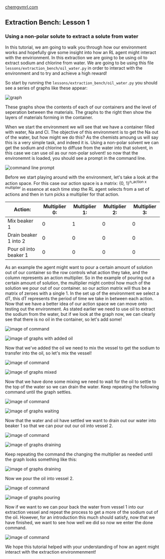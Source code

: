[chemgymrl.com](https://chemgymrl.com/)

## Extraction Bench: Lesson 1
### Using a non-polar solute to extract a solute from water

In this tutorial, we am going to walk you through how our environment works and hopefully give some insight into how an
RL agent might interact with the envirionment. In this extraction we are going to be using oil to extract sodium and
chlorine from water. We are going to be using this file `lessons/extraction_bench/oil_water.py` in order to interact
with the environment and to try and achieve a high reward!

So start by running the `lessons/extraction_bench/oil_water.py` you should see a series of graphs like these appear:

![graph](sample_figures/tutorial/oil_and_water_0.png)

These graphs show the contents of each of our containers and the level of seperation between the materials. The graphs
to the right then show the layers of materials forming in the container.

When we start the environment we will see that we have a container filled with water, Na and Cl. The objective of this
environment is to get the Na out of the water, but how might we do this? As the chemists amoung us will say this is a
very simple task, and indeed it is. Using a non-polar solvent we can get the sodium and chlorine to diffuse from the
water into that solvent, in this case we can use oil as our non-polar solvent! so now that the environemnt is loaded,
you should see a prompt in the command line. 

![command line prompt](sample_figures/tutorial/oil_water_console_0.png)

Before we start playing around with the environment, let's take a look at
the action space. For this case our action space is a matrix: {0, 1}<sup>n_action x multiplier</sup> in essence at each
time step the RL agent selects from a set of actions and then in turn picks a multiplier for that action. 

| Action:                | Multiplier 0: | Multiplier 1: | Multiplier 2: | Multiplier 3: |
|------------------------|---------------|---------------|---------------|---------------|
| Mix beaker 1           | 0             | 1             | 0             | 0             |
| Drain beaker 1 into 2  | 0             | 0             | 0             | 0             |
| Pour oil into beaker 1 | 0             | 0             | 0             | 0             |

As an example the agent might want to pour a certain amount of solution out of our container so the row controls what action they take,
and the column represents an action multiplier. So in the example of pouring out a certain amount of solution, the
multiplier might control how much of the solution we pour out of our container. so our action matrix will thus be a
matrix of zeroes with a single 1. In the set up of the environment we select a dT, this dT represents the period of time
we take in between each action. Now that we have a better idea of our action space we can move onto testing out the
environment. As stated earlier we need to use oil to extract the sodium from the water, but if we look at the graph now,
we can clearly see that there is no oil in the container, so let's add some!

![image of command](sample_figures/tutorial/oil_water_console_1.png)

![image of graphs with added oil](sample_figures/tutorial/oil_and_water_1.png)

Now that we've added the oil we need to mix the vessel to get the sodium to transfer into the oil, so let's mix the
vessel!

![image of command](sample_figures/tutorial/oil_water_console_2.png)

![image of graphs mixed](sample_figures/tutorial/oil_and_water_2.png)

Now that we have done some mixing we need to wait for the oil to settle to the top of the water so we can drain the
water. Keep repeating the following command until the graph settles.

![image of command](sample_figures/tutorial/oil_water_console_3.png)

![image of graphs waiting ](sample_figures/tutorial/oil_and_water_3.png)

Now that the water and oil have settled we want to drain out our water into beaker 1 so that we can pour out our oil
into vessel 2.

![image of command](sample_figures/tutorial/oil_water_console_4.png)

![image of graphs draining](sample_figures/tutorial/oil_water_4.png)

Keep repeating the command the changing the multiplier as needed until the graph looks something like this:

![image of graphs draining](sample_figures/tutorial/oil_water_5.png)

Now we pour the oil into vessel 2.

![image of command](sample_figures/tutorial/oil_water_console_5.png)

![image of graphs pouring](sample_figures/tutorial/oil_water_6.png)

Now if we want to we can pour back the water from vessel 1 into our extraction vessel and repeat the process to get a
more of the sodium out of the oil. However, for an introduction this much should satisfy, now that we have finished,
we want to see how well we did so now we enter the done command.

![image of command](sample_figures/tutorial/oil_water_console_7.png)

We hope this tutorial helped with your understanding of how an agent might interact with the extraction environmenment!